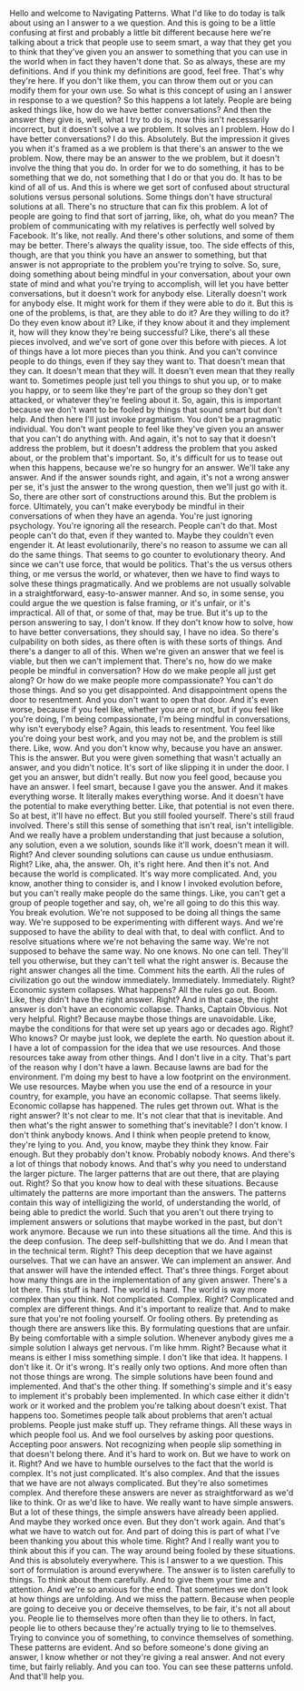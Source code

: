  Hello and welcome to Navigating Patterns. What I'd like to do today is talk about using an I answer to a we question. And this is going to be a little confusing at first and probably a little bit different because here we're talking about a trick that people use to seem smart, a way that they get you to think that they've given you an answer to something that you can use in the world when in fact they haven't done that. So as always, these are my definitions. And if you think my definitions are good, feel free. That's why they're here. If you don't like them, you can throw them out or you can modify them for your own use. So what is this concept of using an I answer in response to a we question? So this happens a lot lately. People are being asked things like, how do we have better conversations? And then the answer they give is, well, what I try to do is, now this isn't necessarily incorrect, but it doesn't solve a we problem. It solves an I problem. How do I have better conversations? I do this. Absolutely. But the impression it gives you when it's framed as a we problem is that there's an answer to the we problem. Now, there may be an answer to the we problem, but it doesn't involve the thing that you do. In order for we to do something, it has to be something that we do, not something that I do or that you do. It has to be kind of all of us. And this is where we get sort of confused about structural solutions versus personal solutions. Some things don't have structural solutions at all. There's no structure that can fix this problem. A lot of people are going to find that sort of jarring, like, oh, what do you mean? The problem of communicating with my relatives is perfectly well solved by Facebook. It's like, not really. And there's other solutions, and some of them may be better. There's always the quality issue, too. The side effects of this, though, are that you think you have an answer to something, but that answer is not appropriate to the problem you're trying to solve. So, sure, doing something about being mindful in your conversation, about your own state of mind and what you're trying to accomplish, will let you have better conversations, but it doesn't work for anybody else. Literally doesn't work for anybody else. It might work for them if they were able to do it. But this is one of the problems, is that, are they able to do it? Are they willing to do it? Do they even know about it? Like, if they know about it and they implement it, how will they know they're being successful? Like, there's all these pieces involved, and we've sort of gone over this before with pieces. A lot of things have a lot more pieces than you think. And you can't convince people to do things, even if they say they want to. That doesn't mean that they can. It doesn't mean that they will. It doesn't even mean that they really want to. Sometimes people just tell you things to shut you up, or to make you happy, or to seem like they're part of the group so they don't get attacked, or whatever they're feeling about it. So, again, this is important because we don't want to be fooled by things that sound smart but don't help. And then here I'll just invoke pragmatism. You don't be a pragmatic individual. You don't want people to feel like they've given you an answer that you can't do anything with. And again, it's not to say that it doesn't address the problem, but it doesn't address the problem that you asked about, or the problem that's important. So, it's difficult for us to tease out when this happens, because we're so hungry for an answer. We'll take any answer. And if the answer sounds right, and again, it's not a wrong answer per se, it's just the answer to the wrong question, then we'll just go with it. So, there are other sort of constructions around this. But the problem is force. Ultimately, you can't make everybody be mindful in their conversations of when they have an agenda. You're just ignoring psychology. You're ignoring all the research. People can't do that. Most people can't do that, even if they wanted to. Maybe they couldn't even engender it. At least evolutionarily, there's no reason to assume we can all do the same things. That seems to go counter to evolutionary theory. And since we can't use force, that would be politics. That's the us versus others thing, or me versus the world, or whatever, then we have to find ways to solve these things pragmatically. And we problems are not usually solvable in a straightforward, easy-to-answer manner. And so, in some sense, you could argue the we question is false framing, or it's unfair, or it's impractical. All of that, or some of that, may be true. But it's up to the person answering to say, I don't know. If they don't know how to solve, how to have better conversations, they should say, I have no idea. So there's culpability on both sides, as there often is with these sorts of things. And there's a danger to all of this. When we're given an answer that we feel is viable, but then we can't implement that. There's no, how do we make people be mindful in conversation? How do we make people all just get along? Or how do we make people more compassionate? You can't do those things. And so you get disappointed. And disappointment opens the door to resentment. And you don't want to open that door. And it's even worse, because if you feel like, whether you are or not, but if you feel like you're doing, I'm being compassionate, I'm being mindful in conversations, why isn't everybody else? Again, this leads to resentment. You feel like you're doing your best work, and you may not be, and the problem is still there. Like, wow. And you don't know why, because you have an answer. This is the answer. But you were given something that wasn't actually an answer, and you didn't notice. It's sort of like slipping it in under the door. I get you an answer, but didn't really. But now you feel good, because you have an answer. I feel smart, because I gave you the answer. And it makes everything worse. It literally makes everything worse. And it doesn't have the potential to make everything better. Like, that potential is not even there. So at best, it'll have no effect. But you still fooled yourself. There's still fraud involved. There's still this sense of something that isn't real, isn't intelligible. And we really have a problem understanding that just because a solution, any solution, even a we solution, sounds like it'll work, doesn't mean it will. Right? And clever sounding solutions can cause us undue enthusiasm. Right? Like, aha, the answer. Oh, it's right here. And then it's not. And because the world is complicated. It's way more complicated. And, you know, another thing to consider is, and I know I invoked evolution before, but you can't really make people do the same things. Like, you can't get a group of people together and say, oh, we're all going to do this this way. You break evolution. We're not supposed to be doing all things the same way. We're supposed to be experimenting with different ways. And we're supposed to have the ability to deal with that, to deal with conflict. And to resolve situations where we're not behaving the same way. We're not supposed to behave the same way. No one knows. No one can tell. They'll tell you otherwise, but they can't tell what the right answer is. Because the right answer changes all the time. Comment hits the earth. All the rules of civilization go out the window immediately. Immediately. Immediately. Right? Economic system collapses. What happens? All the rules go out. Boom. Like, they didn't have the right answer. Right? And in that case, the right answer is don't have an economic collapse. Thanks, Captain Obvious. Not very helpful. Right? Because maybe those things are unavoidable. Like, maybe the conditions for that were set up years ago or decades ago. Right? Who knows? Or maybe just look, we deplete the earth. No question about it. I have a lot of compassion for the idea that we use resources. And those resources take away from other things. And I don't live in a city. That's part of the reason why I don't have a lawn. Because lawns are bad for the environment. I'm doing my best to have a low footprint on the environment. We use resources. Maybe when you use the end of a resource in your country, for example, you have an economic collapse. That seems likely. Economic collapse has happened. The rules get thrown out. What is the right answer? It's not clear to me. It's not clear that that is inevitable. And then what's the right answer to something that's inevitable? I don't know. I don't think anybody knows. And I think when people pretend to know, they're lying to you. And, you know, maybe they think they know. Fair enough. But they probably don't know. Probably nobody knows. And there's a lot of things that nobody knows. And that's why you need to understand the larger picture. The larger patterns that are out there, that are playing out. Right? So that you know how to deal with these situations. Because ultimately the patterns are more important than the answers. The patterns contain this way of intelligizing the world, of understanding the world, of being able to predict the world. Such that you aren't out there trying to implement answers or solutions that maybe worked in the past, but don't work anymore. Because we run into these situations all the time. And this is the deep confusion. The deep self-bullshitting that we do. And I mean that in the technical term. Right? This deep deception that we have against ourselves. That we can have an answer. We can implement an answer. And that answer will have the intended effect. That's three things. Forget about how many things are in the implementation of any given answer. There's a lot there. This stuff is hard. The world is hard. The world is way more complex than you think. Not complicated. Complex. Right? Complicated and complex are different things. And it's important to realize that. And to make sure that you're not fooling yourself. Or fooling others. By pretending as though there are answers like this. By formulating questions that are unfair. By being comfortable with a simple solution. Whenever anybody gives me a simple solution I always get nervous. I'm like hmm. Right? Because what it means is either I miss something simple. I don't like that idea. It happens. I don't like it. Or it's wrong. It's really only two options. And more often than not those things are wrong. The simple solutions have been found and implemented. And that's the other thing. If something's simple and it's easy to implement it's probably been implemented. In which case either it didn't work or it worked and the problem you're talking about doesn't exist. That happens too. Sometimes people talk about problems that aren't actual problems. People just make stuff up. They reframe things. All these ways in which people fool us. And we fool ourselves by asking poor questions. Accepting poor answers. Not recognizing when people slip something in that doesn't belong there. And it's hard to work on. But we have to work on it. Right? And we have to humble ourselves to the fact that the world is complex. It's not just complicated. It's also complex. And that the issues that we have are not always complicated. But they're also sometimes complex. And therefore these answers are never as straightforward as we'd like to think. Or as we'd like to have. We really want to have simple answers. But a lot of these things, the simple answers have already been applied. And maybe they worked once even. But they don't work again. And that's what we have to watch out for. And part of doing this is part of what I've been thanking you about this whole time. Right? And I really want you to think about this if you can. The way around being fooled by these situations. And this is absolutely everywhere. This is I answer to a we question. This sort of formulation is around everywhere. The answer is to listen carefully to things. To think about them carefully. And to give them your time and attention. And we're so anxious for the end. That sometimes we don't look at how things are unfolding. And we miss the pattern. Because when people are going to deceive you or deceive themselves, to be fair, it's not all about you. People lie to themselves more often than they lie to others. In fact, people lie to others because they're actually trying to lie to themselves. Trying to convince you of something, to convince themselves of something. These patterns are evident. And so before someone's done giving an answer, I know whether or not they're giving a real answer. And not every time, but fairly reliably. And you can too. You can see these patterns unfold. And that'll help you.